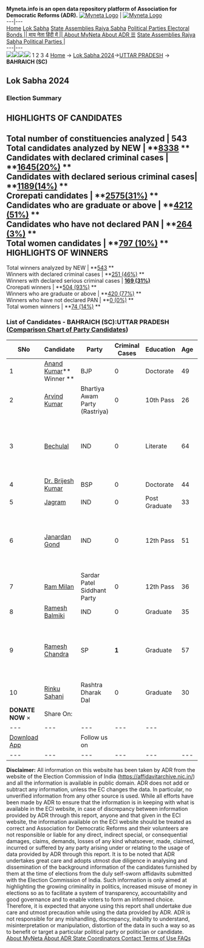 **Myneta.info is an open data repository platform of Association for Democratic Reforms (ADR).**
[![Myneta Logo](https://www.myneta.info/lib/img/myneta-logo.png)](https://www.myneta.info/) | [![Myneta Logo](https://www.myneta.info/lib/img/adr-logo.png)](https://adrindia.org)  
---|---  
[Home](https://www.myneta.info/) [Lok Sabha](https://www.myneta.info/#ls "Lok Sabha") [ State Assemblies ](https://www.myneta.info/#sa "State Assemblies") [Rajya Sabha](https://www.myneta.info/#rs "Rajya Sabha") [Political Parties ](https://www.myneta.info/party "Political Parties") [ Electoral Bonds ](https://www.myneta.info/electoral_bonds "Electoral Bonds") [ || माय नेता हिंदी में || ](https://translate.google.co.in/translate?prev=hp&hl=en&js=y&u=www.myneta.info&sl=en&tl=hi&history_state0=) [ About MyNeta ](https://adrindia.org/content/about-myneta) [ About ADR ](https://adrindia.org/about-adr/who-we-are) [☰](javascript:void\(0\))
[ State Assemblies ](https://www.myneta.info/#sa "State Assemblies") [ Rajya Sabha ](https://www.myneta.info/#rs "Rajya Sabha") [ Political Parties ](https://www.myneta.info/party "Political Parties")
|   
---|---  
![](https://www.myneta.info/lib/img/banner/banner-1.png)![](https://www.myneta.info/lib/img/banner/banner-2.png)![](https://www.myneta.info/lib/img/banner/banner-3.png)![](https://www.myneta.info/lib/img/banner/banner-4.png)
1  2  3  4 
[Home](https://www.myneta.info/) → [Lok Sabha 2024](https://www.myneta.info/LokSabha2024/)→[UTTAR PRADESH](https://www.myneta.info/LokSabha2024/index.php?action=show_constituencies&state_id=35) → **BAHRAICH (SC)**
### 
## Lok Sabha 2024
###  Election Summary 
HIGHLIGHTS OF CANDIDATES  
---  
Total number of constituencies analyzed |  543   
Total candidates analyzed by NEW | **[8338](https://www.myneta.info/LokSabha2024/index.php?action=summary&subAction=candidates_analyzed&sort=candidate#summary) **  
Candidates with declared criminal cases | **[1645(20%)](https://www.myneta.info/LokSabha2024/index.php?action=summary&subAction=crime&sort=candidate#summary) **  
Candidates with declared serious criminal cases| **[1189(14%)](https://www.myneta.info/LokSabha2024/index.php?action=summary&subAction=serious_crime&sort=candidate#summary) **  
Crorepati candidates | **[2575(31%)](https://www.myneta.info/LokSabha2024/index.php?action=summary&subAction=crorepati&sort=candidate#summary) **  
Candidates who are graduate or above | **[4212 (51%)](https://www.myneta.info/LokSabha2024/index.php?action=summary&subAction=education&sort=candidate#summary) **  
Candidates who have not declared PAN | **[264 (3%)](https://www.myneta.info/LokSabha2024/index.php?action=summary&subAction=without_pan&sort=candidate#summary) **  
Total women candidates | **[797 (10%)](https://www.myneta.info/LokSabha2024/index.php?action=summary&subAction=women_candidate&sort=candidate#summary) **  
HIGHLIGHTS OF WINNERS  
---  
Total winners analyzed by NEW | **[543](https://www.myneta.info/LokSabha2024/index.php?action=summary&subAction=winner_analyzed&sort=candidate#summary) **  
Winners with declared criminal cases | **[251 (46%)](https://www.myneta.info/LokSabha2024/index.php?action=summary&subAction=winner_crime&sort=candidate#summary) **  
Winners with declared serious criminal cases | **[169 (31%)](https://www.myneta.info/LokSabha2024/index.php?action=summary&subAction=winner_serious_crime&sort=candidate#summary)**  
Crorepati winners | **[504 (93%)](https://www.myneta.info/LokSabha2024/index.php?action=summary&subAction=winner_crorepati&sort=candidate#summary) **  
Winners who are graduate or above | **[420 (77%)](https://www.myneta.info/LokSabha2024/index.php?action=summary&subAction=winner_education&sort=candidate#summary) **  
Winners who have not declared PAN | **[0 (0%)](https://www.myneta.info/LokSabha2024/index.php?action=summary&subAction=winner_without_pan&sort=candidate#summary) **  
Total women winners | **[74 (14%)](https://www.myneta.info/LokSabha2024/index.php?action=summary&subAction=winner_women&sort=candidate#summary) **  
### List of Candidates - BAHRAICH (SC):UTTAR PRADESH ([Comparison Chart of Party Candidates](https://www.myneta.info/LokSabha2024/comparisonchart.php?constituency_id=488))
SNo | Candidate| Party| Criminal Cases| Education| Age| Total Assets| Liabilities  
---|---|---|---|---|---|---|---  
1  | [Anand Kumar](https://www.myneta.info/LokSabha2024/candidate.php?candidate_id=5217)** Winner ** | BJP | 0 | Doctorate| 49 | Rs 9,26,23,979 ~ 9 Crore+ | Rs 1,41,28,198 ~ 1 Crore+  
2  | [Arvind Kumar](https://www.myneta.info/LokSabha2024/candidate.php?candidate_id=6445) | Bhartiya Awam Party (Rastriya) | 0 | 10th Pass| 26 | Rs 31,04,404 ~ 31 Lacs+ | Rs 0 ~   
3  | [Bechulal](https://www.myneta.info/LokSabha2024/candidate.php?candidate_id=6440) | IND | 0 | Literate| 64 | ![](https://myneta.info/image_v2.php?myneta_folder=LokSabha2024&candidate_id=6440&col=ta) | ![](https://myneta.info/image_v2.php?myneta_folder=LokSabha2024&candidate_id=6440&col=lia)  
4  | [Dr. Brijesh Kumar](https://www.myneta.info/LokSabha2024/candidate.php?candidate_id=5314) | BSP | 0 | Doctorate| 44 | Rs 2,66,83,481 ~ 2 Crore+ | Rs 98,00,000 ~ 98 Lacs+  
5  | [Jagram](https://www.myneta.info/LokSabha2024/candidate.php?candidate_id=6443) | IND | 0 | Post Graduate| 33 | Rs 9,45,630 ~ 9 Lacs+ | Rs 0 ~   
6  | [Janardan Gond](https://www.myneta.info/LokSabha2024/candidate.php?candidate_id=6442) | IND | 0 | 12th Pass| 51 | ![](https://myneta.info/image_v2.php?myneta_folder=LokSabha2024&candidate_id=6442&col=ta) | ![](https://myneta.info/image_v2.php?myneta_folder=LokSabha2024&candidate_id=6442&col=lia)  
7  | [Ram Milan](https://www.myneta.info/LokSabha2024/candidate.php?candidate_id=6441) | Sardar Patel Siddhant Party | 0 | 12th Pass| 36 | Rs 3,70,000 ~ 3 Lacs+ | Rs 0 ~   
8  | [Ramesh Balmiki](https://www.myneta.info/LokSabha2024/candidate.php?candidate_id=6444) | IND | 0 | Graduate| 35 | Rs 2,74,102 ~ 2 Lacs+ | Rs 0 ~   
9  | [Ramesh Chandra](https://www.myneta.info/LokSabha2024/candidate.php?candidate_id=5218) | SP | **1** | Graduate| 57 | ![](https://myneta.info/image_v2.php?myneta_folder=LokSabha2024&candidate_id=5218&col=ta) | ![](https://myneta.info/image_v2.php?myneta_folder=LokSabha2024&candidate_id=5218&col=lia)  
10  | [Rinku Sahani](https://www.myneta.info/LokSabha2024/candidate.php?candidate_id=6446) | Rashtra Dharak Dal | 0 | Graduate| 30 | Rs 25,000 ~ 25 Thou+ | Rs 0 ~   
|  **DONATE NOW** × |  Share On:  | [](https://api.whatsapp.com/send?text=https%3A%2F%2Fmyneta.info%2Fpunjab2022%2Findex.php%3Faction%3Dshow_constituencies%26state_id%3D19) | [](https://www.facebook.com/sharer/sharer.php?u=https%3A%2F%2Fmyneta.info%2Fpunjab2022%2Findex.php%3Faction%3Dshow_constituencies%26state_id%3D19) | [](https://twitter.com/share?url=https%3A%2F%2Fmyneta.info%2Fpunjab2022%2Findex.php%3Faction%3Dshow_constituencies%26state_id%3D19)  
---|---|---|---|---  
| [ Download App ](https://play.google.com/store/apps/details?id=com.webrosoft.myneta1&pcampaignid=pcampaignidMKT-Other-global-all-co-prtnr-py-PartBadge-Mar2515-1) | [](https://play.google.com/store/apps/details?id=com.webrosoft.myneta1&pcampaignid=pcampaignidMKT-Other-global-all-co-prtnr-py-PartBadge-Mar2515-1) |  Follow us on  | [](https://www.facebook.com/adrindia.org/) | [](https://twitter.com/adrspeaks) | [](https://groups.google.com/g/national-election-watch?hl=en&pli=1) | [](https://www.instagram.com/adrspeaks/) | [](https://www.youtube.com/user/adrspeaks) | [](https://sharechat.com/profile/adrspeaks)  
---|---|---|---|---|---|---|---|---  
**Disclaimer:** All information on this website has been taken by ADR from the website of the Election Commission of India (https://affidavitarchive.nic.in/) and all the information is available in public domain. ADR does not add or subtract any information, unless the EC changes the data. In particular, no unverified information from any other source is used. While all efforts have been made by ADR to ensure that the information is in keeping with what is available in the ECI website, in case of discrepancy between information provided by ADR through this report, anyone and that given in the ECI website, the information available on the ECI website should be treated as correct and Association for Democratic Reforms and their volunteers are not responsible or liable for any direct, indirect special, or consequential damages, claims, demands, losses of any kind whatsoever, made, claimed, incurred or suffered by any party arising under or relating to the usage of data provided by ADR through this report. It is to be noted that ADR undertakes great care and adopts utmost due diligence in analysing and dissemination of the background information of the candidates furnished by them at the time of elections from the duly self-sworn affidavits submitted with the Election Commission of India. Such information is only aimed at highlighting the growing criminality in politics, increased misuse of money in elections so as to facilitate a system of transparency, accountability and good governance and to enable voters to form an informed choice. Therefore, it is expected that anyone using this report shall undertake due care and utmost precaution while using the data provided by ADR. ADR is not responsible for any mishandling, discrepancy, inability to understand, misinterpretation or manipulation, distortion of the data in such a way so as to benefit or target a particular political party or politician or candidate. 
[ About MyNeta ](https://adrindia.org/content/about-myneta) [ About ADR ](https://adrindia.org/about-adr/who-we-are) [ State Coordinators ](https://adrindia.org/about-adr/state-coordinators) [ Contact ](https://adrindia.org/contact-us) [ Terms of Use ](https://adrindia.org/content/adr-terms-use) [ FAQs ](https://adrindia.org/content/faqs)
